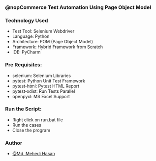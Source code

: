 ### @nopCommerce Test Automation Using Page Object Model

### Technology Used

- Test Tool: Selenium Webdriver
- Language: Python
- Architecture: POM (Page Object Model)
- Framework: Hybrid Framework from Scratch
- IDE: PyCharm

### Pre Requisites:

- selenium: Selenium Libraries
- pytest: Python Unit Test Framework
- pytest-html: Pytest HTML Report
- pytest-xdist: Run Tests Parallel
- openpyxl: MS Excel Support

### Run the Script:

- Right click on run.bat file
- Run the cases
- Close the program

### Author

- [@Md. Mehedi Hasan](https://github.com/mehedi9021)
